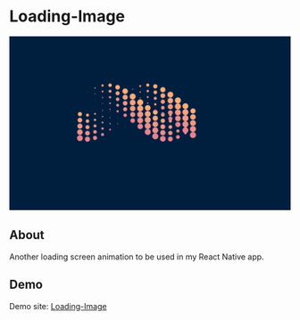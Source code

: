 # Loading-Image
<img src="img.png">

## About
Another loading screen animation to be used in my React Native app. 

## Demo
Demo site: [Loading-Image]()